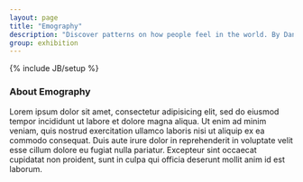 ```yaml
---
layout: page
title: "Emography"
description: "Discover patterns on how people feel in the world. By Daniel Palmér and Robin Rundkvist."
group: exhibition
---
```

{% include JB/setup %}

### About Emography
Lorem ipsum dolor sit amet, consectetur adipisicing elit, sed do eiusmod tempor incididunt ut labore et dolore magna aliqua. Ut enim ad minim veniam, quis nostrud exercitation ullamco laboris nisi ut aliquip ex ea commodo consequat. Duis aute irure dolor in reprehenderit in voluptate velit esse cillum dolore eu fugiat nulla pariatur. Excepteur sint occaecat cupidatat non proident, sunt in culpa qui officia deserunt mollit anim id est laborum.